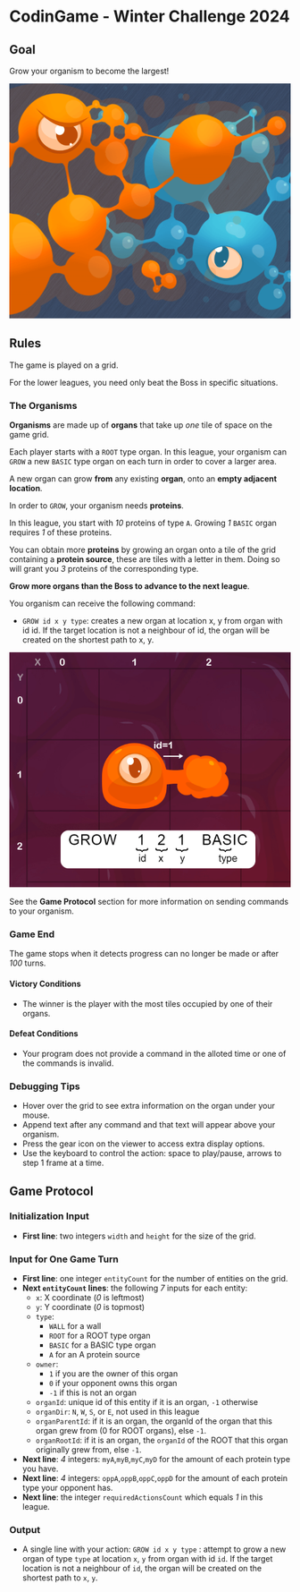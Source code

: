 # CodinGame - Winter Challenge 2024

## Goal

Grow your organism to become the largest!

![alt](resources/Tuto_Introduction.png)

## Rules

The game is played on a grid.

For the lower leagues, you need only beat the Boss in specific situations.

### The Organisms

**Organisms** are made up of **organs** that take up _one_ tile of space on the game grid.

Each player starts with a `ROOT` type organ. In this league, your organism can `GROW` a new `BASIC` type organ on each turn in order to cover a larger area.

A new organ can grow **from** any existing **organ**, onto an **empty adjacent location**.

In order to `GROW`, your organism needs **proteins**.

In this league, you start with _10_ proteins of type `A`. Growing _1_ `BASIC` organ requires _1_ of these proteins.

You can obtain more **proteins** by growing an organ onto a tile of the grid containing a **protein source**, these are tiles with a letter in them. Doing so will grant you _3_ proteins of the corresponding type.

**Grow more organs than the Boss to advance to the next league**.

You organism can receive the following command:

- `GROW id x y type`: creates a new organ at location x, y from organ with id id. If the target location is not a neighbour of id, the organ will be created on the shortest path to x, y.

![alt](resources/Tuto_Grow%20Basic.png)

See the **Game Protocol** section for more information on sending commands to your organism.

### Game End

The game stops when it detects progress can no longer be made or after _100_ turns.

#### Victory Conditions

- The winner is the player with the most tiles occupied by one of their organs.

#### Defeat Conditions

- Your program does not provide a command in the alloted time or one of the commands is invalid.

### Debugging Tips

- Hover over the grid to see extra information on the organ under your mouse.
- Append text after any command and that text will appear above your organism.
- Press the gear icon on the viewer to access extra display options.
- Use the keyboard to control the action: space to play/pause, arrows to step 1 frame at a time.

## Game Protocol

### Initialization Input

- **First line**: two integers `width` and `height` for the size of the grid.

### Input for One Game Turn

- **First line**: one integer `entityCount` for the number of entities on the grid.
- **Next `entityCount` lines**: the following _7_ inputs for each entity:
  - `x`: X coordinate (_0_ is leftmost)
  - `y`: Y coordinate (_0_ is topmost)
  - `type`:
    - `WALL` for a wall
    - `ROOT` for a ROOT type organ
    - `BASIC` for a BASIC type organ
    - `A` for an A protein source
  - `owner`:
    - `1` if you are the owner of this organ
    - `0` if your opponent owns this organ
    - `-1` if this is not an organ
  - `organId`: unique id of this entity if it is an organ, `-1` otherwise
  - `organDir`: `N`, `W`, `S`, or `E`, not used in this league
  - `organParentId`: if it is an organ, the organId of the organ that this organ grew from (0 for ROOT organs), else `-1`.
  - `organRootId`: if it is an organ, the `organId` of the ROOT that this organ originally grew from, else `-1`.
- **Next line**: _4_ integers: `myA`,`myB`,`myC`,`myD` for the amount of each protein type you have.
- **Next line**: _4_ integers: `oppA`,`oppB`,`oppC`,`oppD` for the amount of each protein type your opponent has.
- **Next line**: the integer `requiredActionsCount` which equals _1_ in this league.

### Output

- A single line with your action: `GROW id x y type` : attempt to grow a new organ of type `type` at location `x`, `y` from organ with id `id`. If the target location is not a neighbour of `id`, the organ will be created on the shortest path to `x`, `y`.
